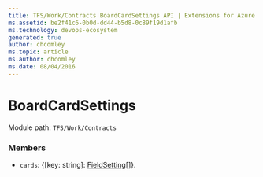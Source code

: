 ```yaml
---
title: TFS/Work/Contracts BoardCardSettings API | Extensions for Azure DevOps Services
ms.assetid: be2f41c6-0b0d-dd44-b5d8-0c89f19d1afb
ms.technology: devops-ecosystem
generated: true
author: chcomley
ms.topic: article
ms.author: chcomley
ms.date: 08/04/2016
---
```


# BoardCardSettings

Module path: `TFS/Work/Contracts`

### Members

* `cards`: {[key: string]: [FieldSetting](../../../TFS/Work/Contracts/FieldSetting.md)[]}.
